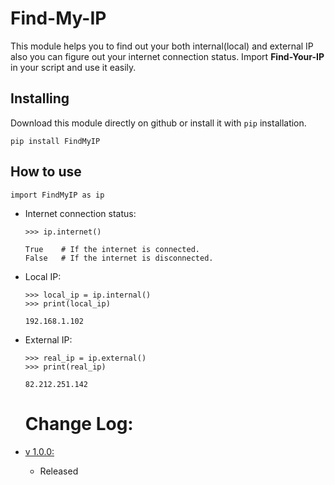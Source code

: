 # Find-My-IP
This module helps you to find out your both internal(local) and external IP also you can figure out your internet connection status.
Import **Find-Your-IP** in your script and use it easily.

Installing
----------
Download this module directly on github or install it with ```pip``` installation.
```shell
pip install FindMyIP
```

How to use
----------
```python3
import FindMyIP as ip
```

* Internet connection status:
  ```python3
  >>> ip.internet()
  
  True    # If the internet is connected.
  False   # If the internet is disconnected.
  ```
  
* Local IP:
  ```python3
  >>> local_ip = ip.internal()
  >>> print(local_ip)
  
  192.168.1.102
  ```
  
* External IP:
  ```python3
  >>> real_ip = ip.external()
  >>> print(real_ip)
  
  82.212.251.142
  ```
  
  # Change Log:
* [v 1.0.0:]()
  * Released
